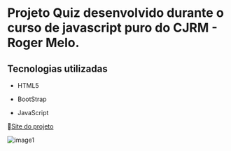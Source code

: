# Projeto Quiz desenvolvido durante o curso de javascript puro do CJRM - Roger Melo.



## Tecnologias utilizadas

- HTML5

- BootStrap

- JavaScript

🚀[Site do projeto](https://quiz-hero.netlify.app/)


![image1](https://user-images.githubusercontent.com/37459501/116794321-97045700-aaa2-11eb-92ac-5ed92fc0ae78.jpg)
